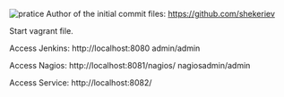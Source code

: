 ![pratice](https://user-images.githubusercontent.com/33317612/185958612-42303074-8d30-42e5-b15f-1c5ca9e0de90.JPG) 
Author of the initial commit files: https://github.com/shekeriev 



Start vagrant file.  


Access Jenkins: http://localhost:8080              admin/admin



Access Nagios:  http://localhost:8081/nagios/      nagiosadmin/admin




Access Service: http://localhost:8082/
